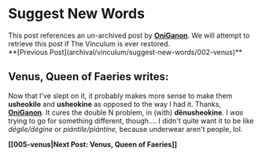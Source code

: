 # Suggest New Words

<aside class="notice">This post references an un-archived post by <strong><u>OniGanon</u></strong>. We will attempt to retrieve this post if The Vinculum is ever restored.</aside>
**[Previous Post](archival/vinculum/suggest-new-words/002-venus)**


## Venus, Queen of Faeries writes:

Now that I've slept on it, it probably makes more sense to make them **usheokile** and **usheokine** as opposed to the way I had it. Thanks, **[OniGanon](contributors/oniganon)**. It cures the double N problem, in (with) **dënusheokine**. I *was* trying to go for something different, though.... I didn't quite want it to be like _dégile/dégine_ or _piántile/piántine,_ because underwear aren't people, lol.

**[[005-venus|Next Post: Venus, Queen of Faeries]]**

